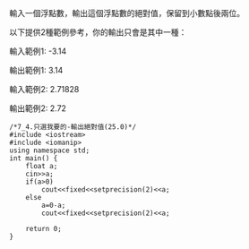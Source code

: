 輸入一個浮點數，輸出這個浮點數的絕對值，保留到小數點後兩位。

以下提供2種範例參考，你的輸出只會是其中一種：

輸入範例1:
-3.14

輸出範例1:
3.14

輸入範例2:
2.71828

輸出範例2:
2.72
```
/*7_4.只選我要的-輸出絕對值(25.0)*/
#include <iostream>    
#include <iomanip>
using namespace std; 
int main() { 
    float a;
    cin>>a;
    if(a>0)
        cout<<fixed<<setprecision(2)<<a;
    else
        a=0-a;
        cout<<fixed<<setprecision(2)<<a;

    return 0; 
}
```
